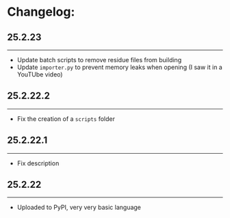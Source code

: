 # Changelog:

## 25.2.23
-------------
- Update batch scripts to remove residue files from building
- Update `importer.py` to prevent memory leaks when opening (I saw it in a YouTUbe video)

## 25.2.22.2
-------------
- Fix the creation of a `scripts` folder

## 25.2.22.1
-------------
- Fix description

## 25.2.22
-------------
- Uploaded to PyPI, very very basic language

